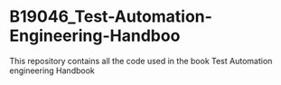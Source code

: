 # B19046_Test-Automation-Engineering-Handboo
This repository contains all the code used in the book Test Automation engineering Handbook